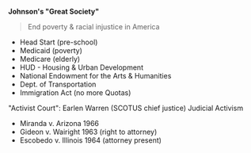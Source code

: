 **Johnson's "Great Society"**
> End poverty & racial injustice in America
- Head Start (pre-school)
- Medicaid (poverty)
- Medicare (elderly)
- HUD - Housing & Urban Development
- National Endowment for the Arts & Humanities
- Dept. of Transportation
- Immigration Act (no more Quotas)

"Activist Court": Earlen Warren (SCOTUS chief justice) Judicial Activism
- Miranda v. Arizona 1966
- Gideon v. Wairight 1963 (right to attorney)
- Escobedo v. Illinois 1964 (attorney present)
